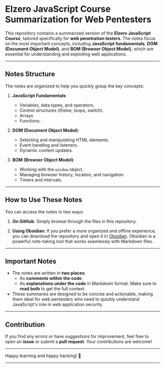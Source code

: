 # Elzero JavaScript Course Summarization for Web Pentesters

This repository contains a summarized version of the **Elzero JavaScript Course**, tailored specifically for **web penetration testers**. The notes focus on the most important concepts, including **JavaScript fundamentals**, **DOM (Document Object Model)**, and **BOM (Browser Object Model)**, which are essential for understanding and exploiting web applications.

---

## Notes Structure

The notes are organized to help you quickly grasp the key concepts:

1. **JavaScript Fundamentals**:
   - Variables, data types, and operators.
   - Control structures (if/else, loops, switch).
   - Arrays
   - Functions.

2. **DOM (Document Object Model)**:
   - Selecting and manipulating HTML elements.
   - Event handling and listeners.
   - Dynamic content updates.

3. **BOM (Browser Object Model)**:
   - Working with the `window` object.
   - Managing browser history, location, and navigation.
   - Timers and intervals.

---

## How to Use These Notes

You can access the notes in two ways:

1. **On GitHub**: Simply browse through the files in this repository.

2. **Using Obsidian**: If you prefer a more organized and offline experience, you can download the repository and open it in [Obsidian](https://obsidian.md/). Obsidian is a powerful note-taking tool that works seamlessly with Markdown files.

---

## Important Notes

- The notes are written in **two places**:
   - As **comments within the code**.
   - As **explanations under the code** in Markdown format.
  Make sure to **read both** to get the full context.
- These summaries are designed to be concise and actionable, making them ideal for web pentesters who need to quickly understand JavaScript's role in web application security.

---

## Contribution

If you find any errors or have suggestions for improvement, feel free to open an **issue** or submit a **pull request**. Your contributions are welcome!

---

Happy learning and happy hacking! 🚀

---
